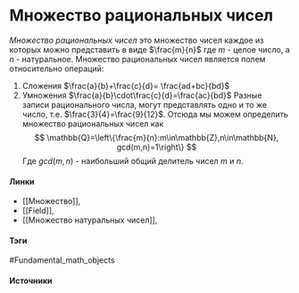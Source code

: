 # Множество рациональных чисел
*Множество рациональных чисел* это множество чисел каждое из которых можно представить в виде $\frac{m}{n}$ где $m$ - целое число, а $n$ - натуральное. 
Множество рациональных чисел является полем относительно операций:
1. Сложения $\frac{a}{b}+\frac{c}{d}= \frac{ad+bc}{bd}$
2. Умножения $\frac{a}{b}\cdot\frac{c}{d}=\frac{ac}{bd}$
Разные записи рационального числа, могут представлять одно и то же число, т.е. $\frac{3}{4}=\frac{9}{12}$. Отсюда мы можем определить множество рациональных чисел как 
$$
\mathbb{Q}=\left\{\frac{m}{n}:m\in\mathbb{Z},n\in\mathbb{N}, gcd(m,n)=1\right\}
$$
Где $gcd(m,n)$ - наибольший общий делитель чисел $m$ и $n$.
#### Линки
- [[Множество]],
- [[Field]],
- [[Множество натуральных чисел]],
#### Тэги
 #Fundamental_math_objects 
#### Источники
